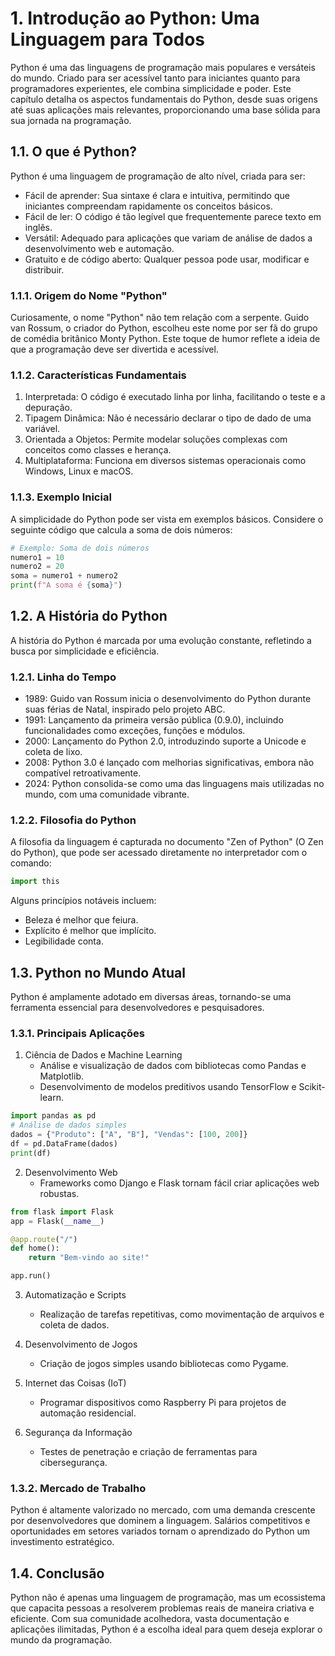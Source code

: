 # 1. Introdução ao Python: Uma Linguagem para Todos

Python é uma das linguagens de programação mais populares e versáteis do mundo. Criado para ser acessível tanto para iniciantes quanto para programadores experientes, ele combina simplicidade e poder. Este capítulo detalha os aspectos fundamentais do Python, desde suas origens até suas aplicações mais relevantes, proporcionando uma base sólida para sua jornada na programação.

## 1.1. O que é Python?

Python é uma linguagem de programação de alto nível, criada para ser:
- Fácil de aprender: Sua sintaxe é clara e intuitiva, permitindo que iniciantes compreendam rapidamente os conceitos básicos.
- Fácil de ler: O código é tão legível que frequentemente parece texto em inglês.
- Versátil: Adequado para aplicações que variam de análise de dados a desenvolvimento web e automação.
- Gratuito e de código aberto: Qualquer pessoa pode usar, modificar e distribuir.

### 1.1.1. Origem do Nome "Python"

Curiosamente, o nome "Python" não tem relação com a serpente. Guido van Rossum, o criador do Python, escolheu este nome por ser fã do grupo de comédia britânico Monty Python. Este toque de humor reflete a ideia de que a programação deve ser divertida e acessível.

### 1.1.2. Características Fundamentais

1. Interpretada: O código é executado linha por linha, facilitando o teste e a depuração.
2. Tipagem Dinâmica: Não é necessário declarar o tipo de dado de uma variável.
3. Orientada a Objetos: Permite modelar soluções complexas com conceitos como classes e herança.
4. Multiplataforma: Funciona em diversos sistemas operacionais como Windows, Linux e macOS.

### 1.1.3. Exemplo Inicial

A simplicidade do Python pode ser vista em exemplos básicos. Considere o seguinte código que calcula a soma de dois números:

```python
# Exemplo: Soma de dois números
numero1 = 10
numero2 = 20
soma = numero1 + numero2
print(f"A soma é {soma}")
```

## 1.2. A História do Python

A história do Python é marcada por uma evolução constante, refletindo a busca por simplicidade e eficiência.

### 1.2.1. Linha do Tempo

- 1989: Guido van Rossum inicia o desenvolvimento do Python durante suas férias de Natal, inspirado pelo projeto ABC.
- 1991: Lançamento da primeira versão pública (0.9.0), incluindo funcionalidades como exceções, funções e módulos.
- 2000: Lançamento do Python 2.0, introduzindo suporte a Unicode e coleta de lixo.
- 2008: Python 3.0 é lançado com melhorias significativas, embora não compatível retroativamente.
- 2024: Python consolida-se como uma das linguagens mais utilizadas no mundo, com uma comunidade vibrante.

### 1.2.2. Filosofia do Python

A filosofia da linguagem é capturada no documento "Zen of Python" (O Zen do Python), que pode ser acessado diretamente no interpretador com o comando:

```python
import this
```

Alguns princípios notáveis incluem:
- Beleza é melhor que feiura.
- Explícito é melhor que implícito.
- Legibilidade conta.

## 1.3. Python no Mundo Atual

Python é amplamente adotado em diversas áreas, tornando-se uma ferramenta essencial para desenvolvedores e pesquisadores.

### 1.3.1. Principais Aplicações

1. Ciência de Dados e Machine Learning
   - Análise e visualização de dados com bibliotecas como Pandas e Matplotlib.
   - Desenvolvimento de modelos preditivos usando TensorFlow e Scikit-learn.

```python
import pandas as pd
# Análise de dados simples
dados = {"Produto": ["A", "B"], "Vendas": [100, 200]}
df = pd.DataFrame(dados)
print(df)
```

2. Desenvolvimento Web
   - Frameworks como Django e Flask tornam fácil criar aplicações web robustas.

```python
from flask import Flask
app = Flask(__name__)

@app.route("/")
def home():
    return "Bem-vindo ao site!"

app.run()
```

3. Automatização e Scripts
   - Realização de tarefas repetitivas, como movimentação de arquivos e coleta de dados.

4. Desenvolvimento de Jogos
   - Criação de jogos simples usando bibliotecas como Pygame.

5. Internet das Coisas (IoT)
   - Programar dispositivos como Raspberry Pi para projetos de automação residencial.

6. Segurança da Informação
   - Testes de penetração e criação de ferramentas para cibersegurança.

### 1.3.2. Mercado de Trabalho

Python é altamente valorizado no mercado, com uma demanda crescente por desenvolvedores que dominem a linguagem. Salários competitivos e oportunidades em setores variados tornam o aprendizado do Python um investimento estratégico.

## 1.4. Conclusão

Python não é apenas uma linguagem de programação, mas um ecossistema que capacita pessoas a resolverem problemas reais de maneira criativa e eficiente. Com sua comunidade acolhedora, vasta documentação e aplicações ilimitadas, Python é a escolha ideal para quem deseja explorar o mundo da programação.